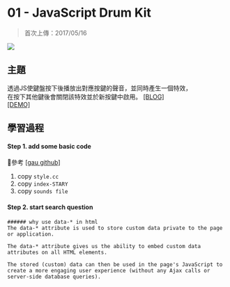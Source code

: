 # **01 - JavaScript Drum Kit**
>首次上傳：2017/05/16   

![](https://guahsu.io/2017/05/JavaScript30-01-Java-Script-Drum-Kit/demo1.png)

## **主題**
透過JS使鍵盤按下後播放出對應按鍵的聲音，並同時產生一個特效，  
在按下其他鍵後會關閉該特效並於新按鍵中啟用。 
[[BLOG]](https://github.com/BobChochola/javascript30)  
[[DEMO]](https://guahsu.io/JavaScript30/01_Java-Script-Drum-Kit/index-BobChochola.html)

## **學習過程**
#### Step 1. add some basic code
參考 [[gau github]](https://guahsu.io/2017/05/JavaScript30-01-Java-Script-Drum-Kit/)
1. copy `style.cc`
2. copy `index-STARY`
3. copy `sounds file`
#### Step 2. start search question

```
###### why use data-* in html
The data-* attribute is used to store custom data private to the page or application.

The data-* attribute gives us the ability to embed custom data attributes on all HTML elements.

The stored (custom) data can then be used in the page's JavaScript to create a more engaging user experience (without any Ajax calls or server-side database queries).
```

